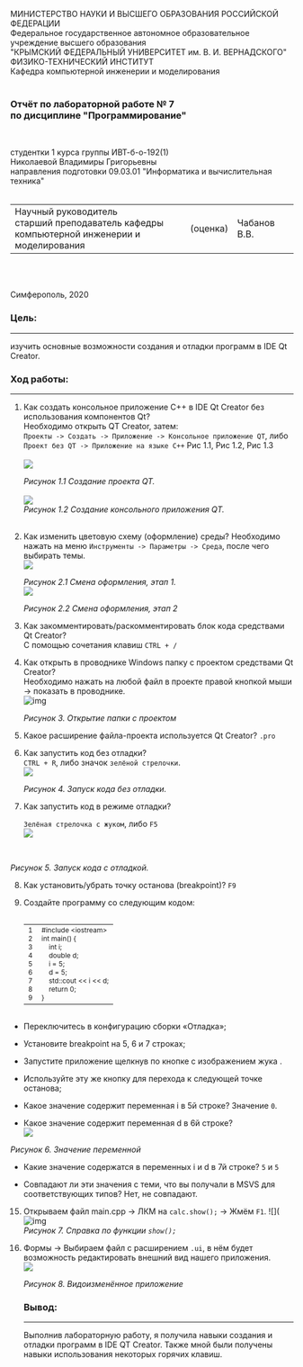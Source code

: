 МИНИСТЕРСТВО НАУКИ  И ВЫСШЕГО ОБРАЗОВАНИЯ РОССИЙСКОЙ ФЕДЕРАЦИИ  
Федеральное государственное автономное образовательное учреждение высшего образования  
"КРЫМСКИЙ ФЕДЕРАЛЬНЫЙ УНИВЕРСИТЕТ им. В. И. ВЕРНАДСКОГО"  
ФИЗИКО-ТЕХНИЧЕСКИЙ ИНСТИТУТ  
Кафедра компьютерной инженерии и моделирования
<br/><br/>

### Отчёт по лабораторной работе № 7<br/> по дисциплине "Программирование"
<br/>

студентки 1 курса группы ИВТ-б-о-192(1)  
Николаевой Владимиры Григорьевны   
направления подготовки 09.03.01 "Информатика и вычислительная техника"   
<br/>

<table>
<tr><td>Научный руководитель<br/> старший преподаватель кафедры<br/> компьютерной инженерии и моделирования</td>
<td>(оценка)</td>
<td>Чабанов В.В.</td>
</tr>
</table>
<br/><br/>

Симферополь, 2020

### Цель: 

------

изучить основные возможности создания и отладки программ в IDE Qt Creator.

### Ход работы:

------



1. Как создать консольное приложение С++ в IDE Qt Creator без использования компонентов Qt?</br>
    Необходимо открыть QT Creator, затем:<br>
    `Проекты -> Создать -> Приложение -> Консольное приложение QT`, либо ` Проект без QT -> Приложение на языке C++`
    Рис 1.1, Рис 1.2, Рис 1.3<br><br>
    ![](https://sun3.43222.userapi.com/OI_kdab3Cid6d6SuDjc5B1D3WzAXj8hzd7kUYQ/lw_ps9vPcv8.jpg)<br>
   
   *Рисунок 1.1 Создание проекта QT.*<br><br>
    ![](https://sun1.43222.userapi.com/XWjWswSotCxmAf852MBVeZ3nS-Eb2O_ABzp9Cw/AXgGxi_azVM.jpg)
    <br> *Рисунок 1.2 Создание консольного приложения QT.*<br><br>
   
2. Как изменить цветовую схему (оформление) среды?
    Необходимо нажать на меню `Инструменты -> Параметры -> Среда`, после чего выбирать темы.<br>
    ![](https://sun1.43222.userapi.com/LBVgzP6bdDym-dP7kJeRRPXe2vtQYB-OdM-8aA/HRLkbC9XFPc.jpg)
    <br>

    *Рисунок 2.1 Смена оформления, этап 1.*<br>
    ![](https://sun2.43222.userapi.com/KL8SRZN9SZERGqDxq8_KY5iASrPZDXatUQg5Xg/ZDaN8VqVkd4.jpg)
    <br>

    *Рисунок 2.2 Смена оформления, этап 2*<br>

3. Как закомментировать/раскомментировать блок кода средствами Qt Creator?<br>
    С помощью сочетания клавиш `CTRL + /`

4. Как открыть в проводнике Windows папку с проектом средствами Qt Creator?<br>
    Необходимо нажать на любой файл в проекте правой кнопкой мыши -> показать в проводнике.<br>
    ![img](https://sun2.43222.userapi.com/UJOf5OC678QX_KKgPUtZ8l_Gmip2ThzkkjsECA/sKUQXz6GgVA.jpg)
    <br>

    *Рисунок 3. Открытие папки с проектом*<br>

5. Какое расширение файла-проекта используется Qt Creator?
    `.pro`<br>
    
6. Как запустить код без отладки?<br>
     `CTRL + R`, либо значок `зелёной стрелочки`.<br>
       ![](https://sun1.43222.userapi.com/4quegVLFgwb0lbTlhJeFvk922582JEN8MXMM4w/i_dl67K470I.jpg)
       <br>

     *Рисунок 4. Запуск кода без отладки.*<br>

7. Как запустить код в режиме отладки?<br>
    
    `Зелёная стрелочка с жуком`, либо `F5`<br>
    ![](https://sun9-2.userapi.com/al_dCFHEPUvnuJJnopLgC9p0t_HBYsD-MerUAQ/T3X8L0VQebc.jpg)
<br>
    
*Рисунок 5. Запуск кода с отладкой.*<br>
    
8. Как установить/убрать точку останова (breakpoint)?
    `F9`

9. Создайте программу со следующим кодом:
   </textarea></div>
    <div class="crayon-main" style="position: relative; z-index: 1; overflow: hidden;">
      <table class="crayon-table" style="">
        <tbody><tr class="crayon-row">
      <td class="crayon-nums " data-settings="show">
        <div class="crayon-nums-content" style="font-size: 12px !important; line-height: 15px !important;"><div class="crayon-num" data-line="crayon-5e4d633787600825781143-1">1</div><div class="crayon-num crayon-striped-num" data-line="crayon-5e4d633787600825781143-2">2</div><div class="crayon-num" data-line="crayon-5e4d633787600825781143-3">3</div><div class="crayon-num crayon-striped-num" data-line="crayon-5e4d633787600825781143-4">4</div><div class="crayon-num" data-line="crayon-5e4d633787600825781143-5">5</div><div class="crayon-num crayon-striped-num" data-line="crayon-5e4d633787600825781143-6">6</div><div class="crayon-num" data-line="crayon-5e4d633787600825781143-7">7</div><div class="crayon-num crayon-striped-num" data-line="crayon-5e4d633787600825781143-8">8</div><div class="crayon-num" data-line="crayon-5e4d633787600825781143-9">9</div></div>
      </td>
          <td class="crayon-code"><div class="crayon-pre" style="font-size: 12px !important; line-height: 15px !important; -moz-tab-size:4; -o-tab-size:4; -webkit-tab-size:4; tab-size:4;"><div class="crayon-line" id="crayon-5e4d633787600825781143-1"><span class="crayon-p">#include &lt;iostream&gt;</span></div><div class="crayon-line crayon-striped-line" id="crayon-5e4d633787600825781143-2"><span class="crayon-t">int</span><span class="crayon-h"> </span><span class="crayon-e">main</span><span class="crayon-sy">(</span><span class="crayon-sy">)</span><span class="crayon-h"> </span><span class="crayon-sy">{</span></div><div class="crayon-line" id="crayon-5e4d633787600825781143-3"><span class="crayon-h">&nbsp;&nbsp;&nbsp;&nbsp;</span><span class="crayon-t">int</span><span class="crayon-h"> </span><span class="crayon-v">i</span><span class="crayon-sy">;</span></div><div class="crayon-line crayon-striped-line" id="crayon-5e4d633787600825781143-4"><span class="crayon-h">&nbsp;&nbsp;&nbsp;&nbsp;</span><span class="crayon-t">double</span><span class="crayon-h"> </span><span class="crayon-v">d</span><span class="crayon-sy">;</span></div><div class="crayon-line" id="crayon-5e4d633787600825781143-5"><span class="crayon-h">&nbsp;&nbsp;&nbsp;&nbsp;</span><span class="crayon-v">i</span><span class="crayon-h"> </span><span class="crayon-o">=</span><span class="crayon-h"> </span><span class="crayon-cn">5</span><span class="crayon-sy">;</span></div><div class="crayon-line crayon-striped-line" id="crayon-5e4d633787600825781143-6"><span class="crayon-h">&nbsp;&nbsp;&nbsp;&nbsp;</span><span class="crayon-v">d</span><span class="crayon-h"> </span><span class="crayon-o">=</span><span class="crayon-h"> </span><span class="crayon-cn">5</span><span class="crayon-sy">;</span></div><div class="crayon-line" id="crayon-5e4d633787600825781143-7"><span class="crayon-h">&nbsp;&nbsp;&nbsp;&nbsp;</span><span class="crayon-v">std</span><span class="crayon-o">::</span><span class="crayon-r">cout</span><span class="crayon-h"> </span><span class="crayon-o">&lt;&lt;</span><span class="crayon-h"> </span><span class="crayon-v">i</span><span class="crayon-h"> </span><span class="crayon-o">&lt;&lt;</span><span class="crayon-h"> </span><span class="crayon-v">d</span><span class="crayon-sy">;</span></div><div class="crayon-line crayon-striped-line" id="crayon-5e4d633787600825781143-8"><span class="crayon-h">&nbsp;&nbsp;&nbsp;&nbsp;</span><span class="crayon-st">return</span><span class="crayon-h"> </span><span class="crayon-cn">0</span><span class="crayon-sy">;</span></div><div class="crayon-line" id="crayon-5e4d633787600825781143-9"><span class="crayon-sy">}</span></div></div></td>
        </tr>
      </tbody></table>
    </div>
   </div>

* Переключитесь в конфигурацию сборки «Отладка»;

* Установите breakpoint на 5, 6 и 7 строках;

* Запустите приложение щелкнув по кнопке с изображением жука .

* Используйте эту же кнопку для перехода к следующей точке останова;

* Какое значение содержит переменная i в 5й строке?
  Значение `0`.
  
* Какое значение содержит переменная d в 6й строке?<br>
 ![](https://sun1.43222.userapi.com/W_gIbo297ig3uZMJsiqCoAS-2P4p0vunU-fjDg/8GGnrYVKEto.jpg)<br>

 *Рисунок 6. Значение переменной*

* Какие значение содержатся в переменных i и  d в 7й строке?
  `5` и `5`

* Совпадают ли эти значения с теми, что вы получали в MSVS для соответствующих типов? Нет, не совпадают.

15. Открываем файл main.cpp -> ЛКМ на `calc.show();` -> Жмём `F1`.
    ![](![img](https://sun3.43222.userapi.com/RqGfx_SQhgMLizUG94DlsENjW0p6yvg3ZLgoIQ/3ckPcZd9Chw.jpg)<br> *Рисунок 7. Справка по функции `show();`*

16. Формы -> Выбираем файл с расширением `.ui`, в нём будет возможность редактировать внешний вид нашего приложения.<br>
    ![](https://sun9-14.userapi.com/5AVeZmE85o5MTX5zQhB--Dk3ufzFc19L8Dgf4g/FcBX7MnlLFo.jpg)<br>

    *Рисунок 8. Видоизменённое приложение*<br>

    

    ### Вывод: 

    ------
    
    Выполнив лабораторную работу, я получила навыки создания и отладки программ в IDE QT Creator. Также мной были получены навыки использования некоторых горячих клавиш.
